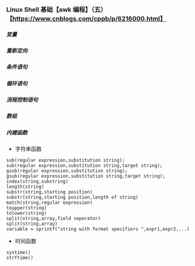 ### Linux Shell 基础【awk 编程】（五）【https://www.cnblogs.com/cppb/p/6216000.html】

##### 变量

##### 重新定向

##### 条件语句

##### 循环语句

##### 流程控制语句

##### 数组

##### 内建函数

- 字符串函数

```
sub(regular expression,substitution string);
sub(regular expression,substitution string,target string);
gsub(regular expression,substitution string);
gsub(regular expression,substitution string,target string);
index(string,substring)
length(string)
substr(string,starting position)
substr(string,starting position,length of string)
match(string,regular expression)
toupper(string)
tolower(string)
split(string,array,field seperator)
split(string,array)
variable = sprintf("string with format specifiers ",expr1,expr2,...)
```

- 时间函数

```
systime()
strftime()
```
